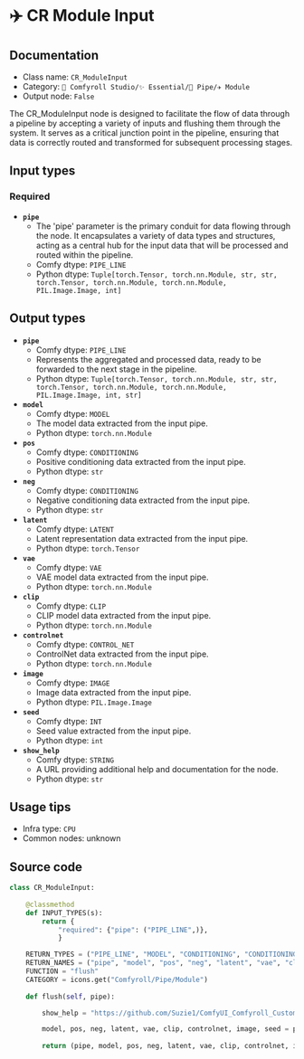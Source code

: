 # ✈️ CR Module Input
## Documentation
- Class name: `CR_ModuleInput`
- Category: `🧩 Comfyroll Studio/✨ Essential/🎷 Pipe/✈️ Module`
- Output node: `False`

The CR_ModuleInput node is designed to facilitate the flow of data through a pipeline by accepting a variety of inputs and flushing them through the system. It serves as a critical junction point in the pipeline, ensuring that data is correctly routed and transformed for subsequent processing stages.
## Input types
### Required
- **`pipe`**
    - The 'pipe' parameter is the primary conduit for data flowing through the node. It encapsulates a variety of data types and structures, acting as a central hub for the input data that will be processed and routed within the pipeline.
    - Comfy dtype: `PIPE_LINE`
    - Python dtype: `Tuple[torch.Tensor, torch.nn.Module, str, str, torch.Tensor, torch.nn.Module, torch.nn.Module, PIL.Image.Image, int]`
## Output types
- **`pipe`**
    - Comfy dtype: `PIPE_LINE`
    - Represents the aggregated and processed data, ready to be forwarded to the next stage in the pipeline.
    - Python dtype: `Tuple[torch.Tensor, torch.nn.Module, str, str, torch.Tensor, torch.nn.Module, torch.nn.Module, PIL.Image.Image, int, str]`
- **`model`**
    - Comfy dtype: `MODEL`
    - The model data extracted from the input pipe.
    - Python dtype: `torch.nn.Module`
- **`pos`**
    - Comfy dtype: `CONDITIONING`
    - Positive conditioning data extracted from the input pipe.
    - Python dtype: `str`
- **`neg`**
    - Comfy dtype: `CONDITIONING`
    - Negative conditioning data extracted from the input pipe.
    - Python dtype: `str`
- **`latent`**
    - Comfy dtype: `LATENT`
    - Latent representation data extracted from the input pipe.
    - Python dtype: `torch.Tensor`
- **`vae`**
    - Comfy dtype: `VAE`
    - VAE model data extracted from the input pipe.
    - Python dtype: `torch.nn.Module`
- **`clip`**
    - Comfy dtype: `CLIP`
    - CLIP model data extracted from the input pipe.
    - Python dtype: `torch.nn.Module`
- **`controlnet`**
    - Comfy dtype: `CONTROL_NET`
    - ControlNet data extracted from the input pipe.
    - Python dtype: `torch.nn.Module`
- **`image`**
    - Comfy dtype: `IMAGE`
    - Image data extracted from the input pipe.
    - Python dtype: `PIL.Image.Image`
- **`seed`**
    - Comfy dtype: `INT`
    - Seed value extracted from the input pipe.
    - Python dtype: `int`
- **`show_help`**
    - Comfy dtype: `STRING`
    - A URL providing additional help and documentation for the node.
    - Python dtype: `str`
## Usage tips
- Infra type: `CPU`
- Common nodes: unknown


## Source code
```python
class CR_ModuleInput:
    
    @classmethod
    def INPUT_TYPES(s):
        return {
            "required": {"pipe": ("PIPE_LINE",)},
            }

    RETURN_TYPES = ("PIPE_LINE", "MODEL", "CONDITIONING", "CONDITIONING", "LATENT", "VAE", "CLIP", "CONTROL_NET", "IMAGE", "INT", "STRING", )
    RETURN_NAMES = ("pipe", "model", "pos", "neg", "latent", "vae", "clip", "controlnet", "image", "seed", "show_help", )
    FUNCTION = "flush"
    CATEGORY = icons.get("Comfyroll/Pipe/Module")
    
    def flush(self, pipe):

        show_help = "https://github.com/Suzie1/ComfyUI_Comfyroll_CustomNodes/wiki/Pipe-Nodes#cr-module-input"

        model, pos, neg, latent, vae, clip, controlnet, image, seed = pipe
        
        return (pipe, model, pos, neg, latent, vae, clip, controlnet, image, seed, show_help, )

```
